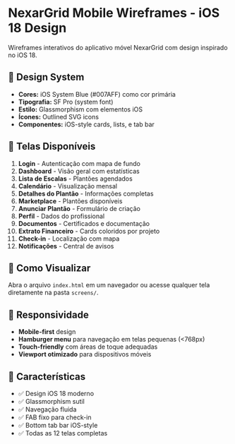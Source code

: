 # NexarGrid Mobile Wireframes - iOS 18 Design

Wireframes interativos do aplicativo móvel NexarGrid com design inspirado no iOS 18.

## 🎨 Design System

- **Cores:** iOS System Blue (#007AFF) como cor primária
- **Tipografia:** SF Pro (system font)
- **Estilo:** Glassmorphism com elementos iOS
- **Ícones:** Outlined SVG icons
- **Componentes:** iOS-style cards, lists, e tab bar

## 📱 Telas Disponíveis

1. **Login** - Autenticação com mapa de fundo
2. **Dashboard** - Visão geral com estatísticas
3. **Lista de Escalas** - Plantões agendados
4. **Calendário** - Visualização mensal
5. **Detalhes do Plantão** - Informações completas
6. **Marketplace** - Plantões disponíveis
7. **Anunciar Plantão** - Formulário de criação
8. **Perfil** - Dados do profissional
9. **Documentos** - Certificados e documentação
10. **Extrato Financeiro** - Cards coloridos por projeto
11. **Check-in** - Localização com mapa
12. **Notificações** - Central de avisos

## 🚀 Como Visualizar

Abra o arquivo `index.html` em um navegador ou acesse qualquer tela diretamente na pasta `screens/`.

## 📐 Responsividade

- **Mobile-first** design
- **Hamburger menu** para navegação em telas pequenas (<768px)
- **Touch-friendly** com áreas de toque adequadas
- **Viewport otimizado** para dispositivos móveis

## 🎯 Características

- ✅ Design iOS 18 moderno
- ✅ Glassmorphism sutil
- ✅ Navegação fluida
- ✅ FAB fixo para check-in
- ✅ Bottom tab bar iOS-style
- ✅ Todas as 12 telas completas
